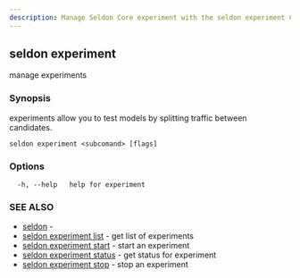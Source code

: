 ```yaml
---
description: Manage Seldon Core experiment with the seldon experiment CLI command. Learn how to start, stop, monitor, and manage A/B testing experiments by splitting traffic between model candidates. Essential guide for running and controlling machine learning experiments in Seldon Core.
---
```


## seldon experiment

manage experiments

### Synopsis

experiments allow you to test models by splitting traffic between candidates.

```
seldon experiment <subcomand> [flags]
```

### Options

```
  -h, --help   help for experiment
```

### SEE ALSO

* [seldon](seldon.md)	 - 
* [seldon experiment list](seldon_experiment_list.md)	 - get list of experiments
* [seldon experiment start](seldon_experiment_start.md)	 - start an experiment
* [seldon experiment status](seldon_experiment_status.md)	 - get status for experiment
* [seldon experiment stop](seldon_experiment_stop.md)	 - stop an experiment

